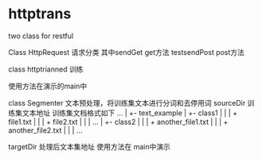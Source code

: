 # httptrans
two class for restful

Class HttpRequest 请求分类
其中sendGet get方法   testsendPost post方法

class httptrianned 训练

使用方法在演示的main中

class Segmenter 文本预处理，将训练集文本进行分词和去停用词
sourceDir 训练集文本地址
训练集文档格式如下
...
 |
 +- text_example
    |
    +- class1
    |  |
    |  + file1.txt
    |  |
    |  + file2.txt
    |  |
    |  ...
    |
    +- class2
    |  |
    |  + another_file1.txt
    |  |
    |  + another_file2.txt
    |  |
    |  ...
    
    
targetDir 处理后文本集地址
使用方法在 main中演示
